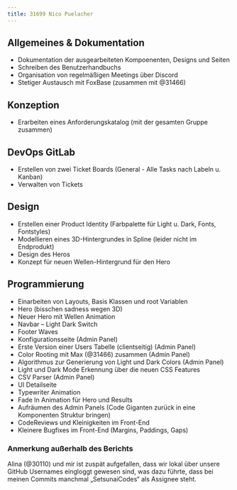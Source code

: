 ```yaml
---
title: 31699 Nico Puelacher
---
```


## Allgemeines & Dokumentation
- Dokumentation der ausgearbeiteten Kompoenenten, Designs und Seiten
- Schreiben des Benutzerhandbuchs
- Organisation von regelmäßigen Meetings über Discord
- Stetiger Austausch mit FoxBase (zusammen mit @31466)

## Konzeption
- Erarbeiten eines Anforderungskatalog (mit der gesamten Gruppe zusammen)

## DevOps GitLab
- Erstellen von zwei Ticket Boards (General - Alle Tasks nach Labeln u. Kanban)
- Verwalten von Tickets

## Design
- Erstellen einer Product Identity (Farbpalette für Light u. Dark, Fonts, Fontstyles)
- Modellieren eines 3D-Hintergrundes in Spline (leider nicht im Endprodukt)
- Design des Heros
- Konzept für neuen Wellen-Hintergrund für den Hero

## Programmierung
-	Einarbeiten von Layouts, Basis Klassen und root Variablen
-	Hero (bisschen sadness wegen 3D)
-	Neuer Hero mit Wellen Animation
-	Navbar – Light Dark Switch
-	Footer Waves
-	Konfigurationsseite (Admin Panel)
-	Erste Version einer Users Tabelle (clientseitig) (Admin Panel)
-	Color Rooting mit Max (@31466) zusammen (Admin Panel)
-	Algorithmus zur Generierung von Light und Dark Colors (Admin Panel)
-	Light und Dark Mode Erkennung über die neuen CSS Features 
-	CSV Parser (Admin Panel)
-	UI Detailseite
-	Typewriter Animation 
-	Fade In Animation für Hero und Results
-	Aufräumen des Admin Panels (Code Giganten zurück in eine Komponenten Struktur bringen)
-	CodeReviews und Kleinigkeiten im Front-End
-	Kleinere Bugfixes im Front-End (Margins, Paddings, Gaps)

### Anmerkung außerhalb des Berichts
Alina (@30110) und mir ist zuspät aufgefallen, dass wir lokal über unsere GitHub Usernames eingloggt gewesen sind, was dazu führte, dass bei meinen Commits manchmal „SetsunaiCodes“ als Assignee steht.
